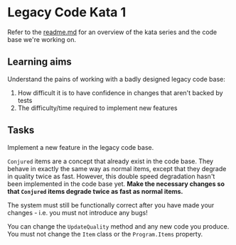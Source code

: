 # Legacy Code Kata 1

Refer to the [readme.md](README.md) for an overview of the kata series and the code base we're working on.

## Learning aims

Understand the pains of working with a badly designed legacy code base:
1. How difficult it is to have confidence in changes that aren't backed by tests
2. The difficulty/time required to implement new features

## Tasks

Implement a new feature in the legacy code base.

`Conjured` items are a concept that already exist in the code base. They behave in exactly the same way as normal items, except that they degrade in quality twice as fast. However, this double speed degradation hasn't been implemented in the code base yet. **Make the necessary changes so that `Conjured` items degrade twice as fast as normal items.**

The system must still be functionally correct after you have made your changes - i.e. you must not introduce any bugs!

You can change the `UpdateQuality` method and any new code you produce. You must not change the `Item` class or the `Program.Items` property.
